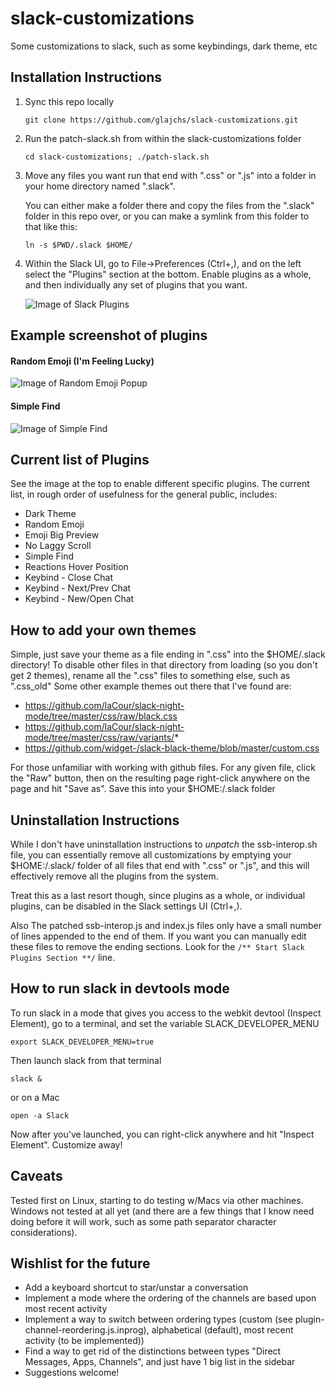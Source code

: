 # slack-customizations
Some customizations to slack, such as some keybindings, dark theme, etc

## Installation Instructions
1. Sync this repo locally

    `git clone https://github.com/glajchs/slack-customizations.git`
2. Run the patch-slack.sh from within the slack-customizations folder

    `cd slack-customizations; ./patch-slack.sh`
3. Move any files you want run that end with ".css" or ".js" into a folder in your home directory named ".slack".

    You can either make a folder there and copy the files from the ".slack" folder in this repo over, or you can make a symlink from this folder to that like this:

    `ln -s $PWD/.slack $HOME/`

4. Within the Slack UI, go to File->Preferences (Ctrl+,), and on the left select the "Plugins" section at the bottom.  Enable plugins as a whole, and then individually any set of plugins that you want.

   ![Image of Slack Plugins](https://raw.githubusercontent.com/glajchs/slack-customizations/master/readme-files/slack-plugins-ui.png)

## Example screenshot of plugins

#### Random Emoji (I'm Feeling Lucky)

![Image of Random Emoji Popup](https://raw.githubusercontent.com/glajchs/slack-customizations/master/readme-files/slack-plugin-random-emoji.png)

#### Simple Find

![Image of Simple Find](https://raw.githubusercontent.com/glajchs/slack-customizations/master/readme-files/slack-plugin-simple-find.png)

#### 

## Current list of Plugins

See the image at the top to enable different specific plugins.  The current list, in rough order of usefulness for the general public, includes:

- Dark Theme
- Random Emoji
- Emoji Big Preview
- No Laggy Scroll
- Simple Find
- Reactions Hover Position
- Keybind - Close Chat
- Keybind - Next/Prev Chat
- Keybind - New/Open Chat

## How to add your own themes
Simple, just save your theme as a file ending in ".css" into the $HOME/.slack directory!  To disable other files in that directory from loading (so you don't get 2 themes), rename all the ".css" files to something else, such as ".css_old"
Some other example themes out there that I've found are:
- https://github.com/laCour/slack-night-mode/tree/master/css/raw/black.css
- https://github.com/laCour/slack-night-mode/tree/master/css/raw/variants/*
- https://github.com/widget-/slack-black-theme/blob/master/custom.css

For those unfamiliar with working with github files.  For any given file, click the "Raw" button, then on the resulting page right-click anywhere on the page and hit "Save as".  Save this into your $HOME:/.slack folder

## Uninstallation Instructions

While I don't have uninstallation instructions to *unpatch* the ssb-interop.sh file, you can essentially remove all customizations by emptying your $HOME:/.slack/ folder of all files that end with ".css" or ".js", and this will effectively remove all the plugins from the system.

Treat this as a last resort though, since plugins as a whole, or individual plugins, can be disabled in the Slack settings UI (Ctrl+,).

Also The patched ssb-interop.js and index.js files only have a small number of lines appended to the end of them.  If you want you can manually edit these files to remove the ending sections.  Look for the `/** Start Slack Plugins Section **/` line.


## How to run slack in devtools mode
To run slack in a mode that gives you access to the webkit devtool (Inspect Element), go to a terminal, and set the variable SLACK_DEVELOPER_MENU

`export SLACK_DEVELOPER_MENU=true`

Then launch slack from that terminal

`slack &`

or on a Mac

`open -a Slack`

Now after you've launched, you can right-click anywhere and hit "Inspect Element".  Customize away!

## Caveats
Tested first on Linux, starting to do testing w/Macs via other machines.  Windows not tested at all yet (and there are a few things that I know need doing before it will work, such as some path separator character considerations).

## Wishlist for the future

- Add a keyboard shortcut to star/unstar a conversation
- Implement a mode where the ordering of the channels are based upon most recent activity
- Implement a way to switch between ordering types (custom (see plugin-channel-reordering.js.inprog), alphabetical (default), most recent activity (to be implemented))
- Find a way to get rid of the distinctions between types "Direct Messages, Apps, Channels", and just have 1 big list in the sidebar
- Suggestions welcome!
